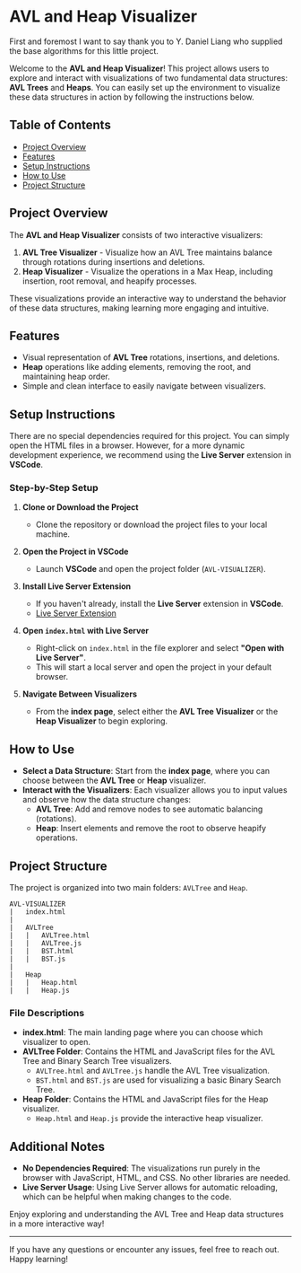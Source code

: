 # AVL and Heap Visualizer

First and foremost I want to say thank you to Y. Daniel Liang who supplied the base algorithms for this little project.

Welcome to the **AVL and Heap Visualizer**! This project allows users to explore and interact with visualizations of two fundamental data structures: **AVL Trees** and **Heaps**. You can easily set up the environment to visualize these data structures in action by following the instructions below.

## Table of Contents

-   [Project Overview](#project-overview)
-   [Features](#features)
-   [Setup Instructions](#setup-instructions)
-   [How to Use](#how-to-use)
-   [Project Structure](#project-structure)

## Project Overview

The **AVL and Heap Visualizer** consists of two interactive visualizers:

1. **AVL Tree Visualizer** - Visualize how an AVL Tree maintains balance through rotations during insertions and deletions.
2. **Heap Visualizer** - Visualize the operations in a Max Heap, including insertion, root removal, and heapify processes.

These visualizations provide an interactive way to understand the behavior of these data structures, making learning more engaging and intuitive.

## Features

-   Visual representation of **AVL Tree** rotations, insertions, and deletions.
-   **Heap** operations like adding elements, removing the root, and maintaining heap order.
-   Simple and clean interface to easily navigate between visualizers.

## Setup Instructions

There are no special dependencies required for this project. You can simply open the HTML files in a browser. However, for a more dynamic development experience, we recommend using the **Live Server** extension in **VSCode**.

### Step-by-Step Setup

1. **Clone or Download the Project**

    - Clone the repository or download the project files to your local machine.

2. **Open the Project in VSCode**

    - Launch **VSCode** and open the project folder (`AVL-VISUALIZER`).

3. **Install Live Server Extension**

    - If you haven't already, install the **Live Server** extension in **VSCode**.
    - [Live Server Extension](https://marketplace.visualstudio.com/items?itemName=ritwickdey.LiveServer)

4. **Open `index.html` with Live Server**

    - Right-click on `index.html` in the file explorer and select **"Open with Live Server"**.
    - This will start a local server and open the project in your default browser.

5. **Navigate Between Visualizers**
    - From the **index page**, select either the **AVL Tree Visualizer** or the **Heap Visualizer** to begin exploring.

## How to Use

-   **Select a Data Structure**: Start from the **index page**, where you can choose between the **AVL Tree** or **Heap** visualizer.
-   **Interact with the Visualizers**: Each visualizer allows you to input values and observe how the data structure changes:
    -   **AVL Tree**: Add and remove nodes to see automatic balancing (rotations).
    -   **Heap**: Insert elements and remove the root to observe heapify operations.

## Project Structure

The project is organized into two main folders: `AVLTree` and `Heap`.

```
AVL-VISUALIZER
|   index.html
|
|   AVLTree
|   |   AVLTree.html
|   |   AVLTree.js
|   |   BST.html
|   |   BST.js
|
|   Heap
|   |   Heap.html
|   |   Heap.js
```

### File Descriptions

-   **index.html**: The main landing page where you can choose which visualizer to open.
-   **AVLTree Folder**: Contains the HTML and JavaScript files for the AVL Tree and Binary Search Tree visualizers.
    -   `AVLTree.html` and `AVLTree.js` handle the AVL Tree visualization.
    -   `BST.html` and `BST.js` are used for visualizing a basic Binary Search Tree.
-   **Heap Folder**: Contains the HTML and JavaScript files for the Heap visualizer.
    -   `Heap.html` and `Heap.js` provide the interactive heap visualizer.

## Additional Notes

-   **No Dependencies Required**: The visualizations run purely in the browser with JavaScript, HTML, and CSS. No other libraries are needed.
-   **Live Server Usage**: Using Live Server allows for automatic reloading, which can be helpful when making changes to the code.

Enjoy exploring and understanding the AVL Tree and Heap data structures in a more interactive way!

---

If you have any questions or encounter any issues, feel free to reach out. Happy learning!
